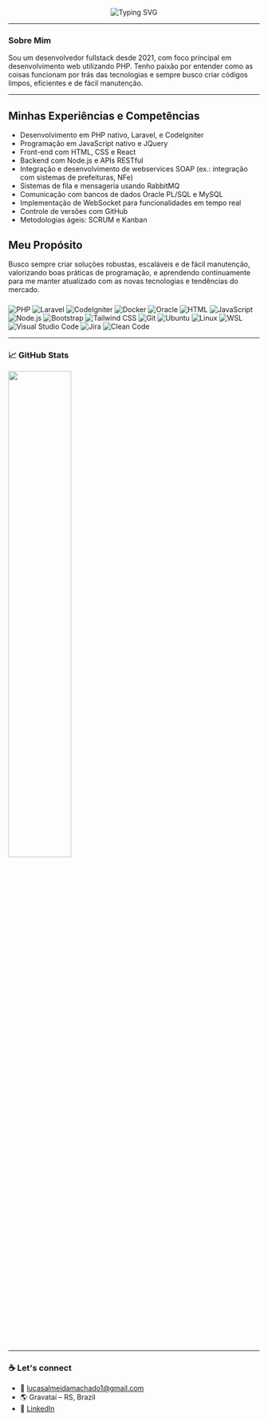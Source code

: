 <p align="center">
  <img src="https://readme-typing-svg.demolab.com?font=Fira+Code&pause=1000&width=435&lines=Lucas+Almeida+Machado;PHP%2C+JavaScript%2C+Node.JS%2C+React" alt="Typing SVG" />
</p>

---

### Sobre Mim

Sou um desenvolvedor fullstack desde 2021, com foco principal em desenvolvimento web utilizando PHP. Tenho paixão por entender como as coisas funcionam por trás das tecnologias e sempre busco criar códigos limpos, eficientes e de fácil manutenção.

---

## Minhas Experiências e Competências

- Desenvolvimento em PHP nativo, Laravel, e CodeIgniter
- Programação em JavaScript nativo e JQuery
- Front-end com HTML, CSS e React
- Backend com Node.js e APIs RESTful
- Integração e desenvolvimento de webservices SOAP (ex.: integração com sistemas de prefeituras, NFe)
- Sistemas de fila e mensageria usando RabbitMQ
- Comunicação com bancos de dados Oracle PL/SQL e MySQL
- Implementação de WebSocket para funcionalidades em tempo real
- Controle de versões com GitHub
- Metodologias ágeis: SCRUM e Kanban

## Meu Propósito

Busco sempre criar soluções robustas, escaláveis e de fácil manutenção, valorizando boas práticas de programação, e aprendendo continuamente para me manter atualizado com as novas tecnologias e tendências do mercado.

### 

![PHP](https://img.shields.io/badge/-PHP-777BB4?style=flat-square&logo=php&logoColor=white)
![Laravel](https://img.shields.io/badge/-Laravel-F55247?style=flat-square&logo=laravel&logoColor=white)
![CodeIgniter](https://img.shields.io/badge/-CodeIgniter-EF4223?style=flat-square&logo=codeigniter&logoColor=white)
![Docker](https://img.shields.io/badge/-Docker-2496ED?style=flat-square&logo=docker&logoColor=white)
![Oracle](https://img.shields.io/badge/-Oracle-F80000?style=flat-square&logo=oracle&logoColor=white)
![HTML](https://img.shields.io/badge/-HTML5-E34F26?style=flat-square&logo=html5&logoColor=white)
![JavaScript](https://img.shields.io/badge/-JavaScript-F7DF1E?style=flat-square&logo=javascript&logoColor=black)
![Node.js](https://img.shields.io/badge/-Node.js-339933?style=flat-square&logo=node.js&logoColor=white)
![Bootstrap](https://img.shields.io/badge/-Bootstrap-563D7C?style=flat-square&logo=bootstrap&logoColor=white)
![Tailwind CSS](https://img.shields.io/badge/-Tailwind-06B6D4?style=flat-square&logo=tailwindcss&logoColor=white)
![Git](https://img.shields.io/badge/-Git-F05032?style=flat-square&logo=git&logoColor=white)
![Ubuntu](https://img.shields.io/badge/-Ubuntu-E95420?style=flat-square&logo=ubuntu&logoColor=white)
![Linux](https://img.shields.io/badge/-Linux-FCC624?style=flat-square&logo=linux&logoColor=black)
![WSL](https://img.shields.io/badge/-WSL-4EAA25?style=flat-square&logo=windows&logoColor=white)
![Visual Studio Code](https://img.shields.io/badge/-VS%20Code-007ACC?style=flat-square&logo=visual-studio-code&logoColor=white)
![Jira](https://img.shields.io/badge/-Jira-0052CC?style=flat-square&logo=jira&logoColor=white)
![Clean Code](https://img.shields.io/badge/-Clean%20Code-232F3E?style=flat-square&logo=bookstack&logoColor=white)

---

### 📈 GitHub Stats

<p align="start">
  <img width="50%" src="https://github-readme-stats.vercel.app/api/top-langs/?username=LucasAlmeida75&layout=compact&theme=tokyonight" />
</p>

---

### ☕ Let's connect

- 📧 lucasalmeidamachado1@gmail.com
- 🌎 Gravataí – RS, Brazil
- 🔗 [LinkedIn](https://linkedin.com/in/lucas-almeida-machado)
